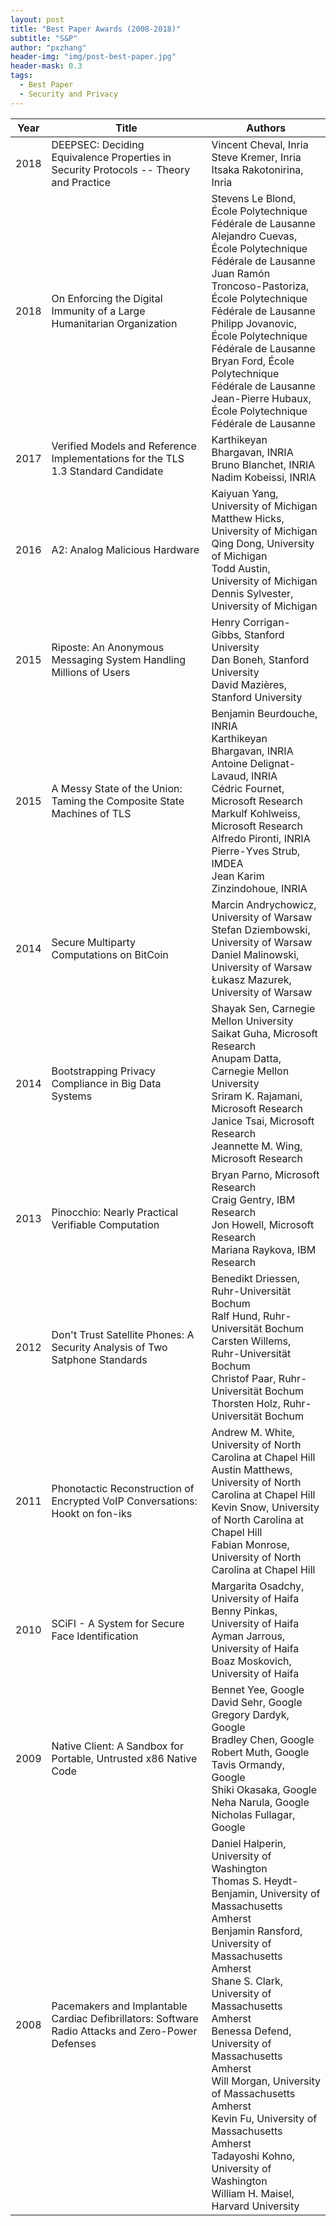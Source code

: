```yaml
---
layout: post
title: "Best Paper Awards (2008-2018)"
subtitle: "S&P"
author: "pxzhang"
header-img: "img/post-best-paper.jpg"
header-mask: 0.3
tags:
  - Best Paper
  - Security and Privacy
---
```


<style>
.table {
	font-size:12px;
}
table td {
	vertical-align: middle;
}
table th:nth-of-type(2) {
    width: 240px;
}

</style>

| Year | Title | Authors |
| --- | --- | --- |
| 2018 | DEEPSEC: Deciding Equivalence Properties in Security Protocols -- Theory and Practice | Vincent Cheval, Inria<br>Steve Kremer, Inria<br>Itsaka Rakotonirina, Inria |
| 2018 | On Enforcing the Digital Immunity of a Large Humanitarian Organization | Stevens Le Blond, École Polytechnique Fédérale de Lausanne<br>Alejandro Cuevas, École Polytechnique Fédérale de Lausanne<br>Juan Ramón Troncoso-Pastoriza, École Polytechnique Fédérale de Lausanne<br>Philipp Jovanovic, École Polytechnique Fédérale de Lausanne<br>Bryan Ford, École Polytechnique Fédérale de Lausanne<br>Jean-Pierre Hubaux, École Polytechnique Fédérale de Lausanne |
| 2017 | Verified Models and Reference Implementations for the TLS 1.3 Standard Candidate | Karthikeyan Bhargavan, INRIA<br>Bruno Blanchet, INRIA<br>Nadim Kobeissi, INRIA |
| 2016 | A2: Analog Malicious Hardware | Kaiyuan Yang, University of Michigan<br>Matthew Hicks, University of Michigan<br>Qing Dong, University of Michigan<br>Todd Austin, University of Michigan<br>Dennis Sylvester, University of Michigan |
| 2015 | Riposte: An Anonymous Messaging System Handling Millions of Users | Henry Corrigan-Gibbs, Stanford University<br>Dan Boneh, Stanford University<br>David Mazières, Stanford University |
| 2015 | A Messy State of the Union: Taming the Composite State Machines of TLS | Benjamin Beurdouche, INRIA<br>Karthikeyan Bhargavan, INRIA<br>Antoine Delignat-Lavaud, INRIA<br>Cédric Fournet, Microsoft Research<br>Markulf Kohlweiss, Microsoft Research<br>Alfredo Pironti, INRIA<br>Pierre-Yves Strub, IMDEA<br>Jean Karim Zinzindohoue, INRIA |
| 2014 | Secure Multiparty Computations on BitCoin | Marcin Andrychowicz, University of Warsaw<br>Stefan Dziembowski, University of Warsaw<br>Daniel Malinowski, University of Warsaw<br>Łukasz Mazurek, University of Warsaw |
| 2014 | Bootstrapping Privacy Compliance in Big Data Systems | Shayak Sen, Carnegie Mellon University<br>Saikat Guha, Microsoft Research<br>Anupam Datta, Carnegie Mellon University<br>Sriram K. Rajamani, Microsoft Research<br>Janice Tsai, Microsoft Research<br>Jeannette M. Wing, Microsoft Research |
| 2013 | Pinocchio: Nearly Practical Verifiable Computation | Bryan Parno, Microsoft Research<br>Craig Gentry, IBM Research<br>Jon Howell, Microsoft Research<br>Mariana Raykova, IBM Research |
| 2012 | Don't Trust Satellite Phones: A Security Analysis of Two Satphone Standards | Benedikt Driessen, Ruhr-Universität Bochum<br>Ralf Hund, Ruhr-Universität Bochum<br>Carsten Willems, Ruhr-Universität Bochum<br>Christof Paar, Ruhr-Universität Bochum<br>Thorsten Holz, Ruhr-Universität Bochum |
| 2011 | Phonotactic Reconstruction of Encrypted VoIP Conversations: Hookt on fon-iks | Andrew M. White, University of North Carolina at Chapel Hill<br>Austin Matthews, University of North Carolina at Chapel Hill<br>Kevin Snow, University of North Carolina at Chapel Hill<br>Fabian Monrose, University of North Carolina at Chapel Hill |
| 2010 | SCiFI - A System for Secure Face Identification | Margarita Osadchy, University of Haifa<br>Benny Pinkas, University of Haifa<br>Ayman Jarrous, University of Haifa<br>Boaz Moskovich, University of Haifa |
| 2009 | Native Client: A Sandbox for Portable, Untrusted x86 Native Code | Bennet Yee, Google<br>David Sehr, Google<br>Gregory Dardyk, Google<br>Bradley Chen, Google<br>Robert Muth, Google<br>Tavis Ormandy, Google<br>Shiki Okasaka, Google<br>Neha Narula, Google<br>Nicholas Fullagar, Google |
| 2008 | Pacemakers and Implantable Cardiac Defibrillators: Software Radio Attacks and Zero-Power Defenses | Daniel Halperin, University of Washington<br>Thomas S. Heydt-Benjamin, University of Massachusetts Amherst<br>Benjamin Ransford, University of Massachusetts Amherst<br>Shane S. Clark, University of Massachusetts Amherst<br>Benessa Defend, University of Massachusetts Amherst<br>Will Morgan, University of Massachusetts Amherst<br>Kevin Fu, University of Massachusetts Amherst<br>Tadayoshi Kohno, University of Washington<br>William H. Maisel, Harvard University |
